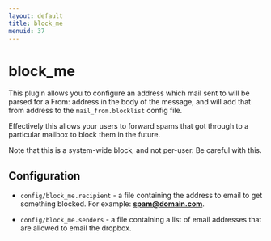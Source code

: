 ```yaml
---
layout: default
title: block_me
menuid: 37
---
```

block\_me
========

This plugin allows you to configure an address which mail sent to will be
parsed for a From: address in the body of the message, and will add that
from address to the `mail_from.blocklist` config file.

Effectively this allows your users to forward spams that got through to a
particular mailbox to block them in the future.

Note that this is a system-wide block, and not per-user. Be careful with this.

Configuration
-------------

* `config/block_me.recipient` - a file containing the address to email to
  get something blocked. For example: **spam@domain.com**.

* `config/block_me.senders` - a file containing a list of email addresses
  that are allowed to email the dropbox.

